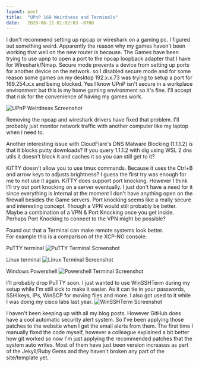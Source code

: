 ```yaml
---
layout: post
title:  "UPnP 169 Weirdness and Terminals"
date:   2020-06-11 01:02:03 -0700
---
```


I don't recommend setting up npcap or wireshark on a gaming pc. I figured out something weird. Apparently the reason why my games haven't been working that well on the new router is because. The Games have been trying to use upnp to open a port to the npcap loopback adapter that I have for Wireshark/Nmap. Secure mode prevents a device from setting up ports for another device on the network. so I disabled secure mode and for some reason some games on my desktop 192.x.x.73 was trying to setup a port for 169.254.x.x and being blocked. Yes I know UPnP isn't secure in a workplace environment but this is my home gaming environment so it's fine. I'll accept that risk for the convenience of having my games work.

<picture>
	<img 
		src="{{site.url}}{{site.baseurl}}\assets\images\upnpWT-1.webp" 
		alt="UPnP Weirdness Screenshot"
	>
</picture>

Removing the npcap and wireshark drivers have fixed that problem. I'll probably just monitor network traffic with another computer like my laptop when I need to.  

Another interesting issue with CloudFlare's DNS Malware Blocking (1.1.1.2) is that it blocks putty downloads? If you query 1.1.1.2 with dig using WSL 2 dns utils it doesn't block it and caches it so you can still get to it?  

KiTTY doesn't allow you to use tmux commands. Because it uses the Ctrl+B and arrow keys to adjusts brightness? I guess the first try was enough for me to not use it again. KiTTY does support port knocking. However I think I'll try out port knocking on a server eventually. I just don't have a need for it since everything is internal at the moment I don't have anything open on the firewall besides the Game servers. Port knocking seems like a really secure and interesting concept. Though a VPN would still probably be better. Maybe a combination of a VPN & Port Knocking once you get inside. Perhaps Port Knocking to connect to the VPN might be possible?

Found out that a Terminal can make remote systems look better.    
For example this is a comparison of the XCP-NG console:
 
PuTTY terminal
<picture>
	<img 
		src="{{site.url}}{{site.baseurl}}\assets\images\upnpWT-2.webp" 
		alt="PuTTY Terminal Screenshot"
	>
</picture>

Linux terminal
<picture>
	<img 
		src="{{site.url}}{{site.baseurl}}\assets\images\upnpWT-3.webp" 
		alt="Linux Terminal Screenshot"
	>
</picture>

Windows Powershell
<picture>
	<img 
		src="{{site.url}}{{site.baseurl}}\assets\images\upnpWT-4.webp" 
		alt="Powershell Terminal Screenshot"
	>
</picture>

I'll probably drop PuTTY soon. I just wanted to use WinSSHTerm during my setup while I'm still sick to make it easier. As it can tie in your passwords, SSH keys, IPs, WinSCP for moving files and more. I also got used to it while I was doing my cisco labs last year.
<picture>
	<img 
		src="{{site.url}}{{site.baseurl}}\assets\images\upnpWT-5.webp" 
		alt="WinSSHTerm Screenshot"
	>
</picture>

I haven't been keeping up with all my blog posts. However GitHub does have a cool automatic security alert system. So I've been applying those patches to the website when I get the email alerts from them. The first time I manually fixed the code myself, however a colleague explained a bit better how git worked so now I'm just applying the recommended patches that the system auto writes.  Most of them have just been version increases as part of the Jekyll/Ruby Gems and they haven't broken any part of the site/template yet. 
